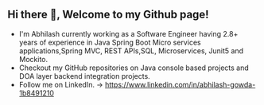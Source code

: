 ## Hi there 👋, Welcome to my Github page!



* I'm Abhilash currently working as a Software Engineer having 2.8+ years of experience in Java Spring Boot Micro services applications,Spring MVC, REST APIs,SQL, Microservices, Junit5 and Mockito. 
* Checkout my GitHub repositories on Java console based projects and DOA layer backend integration projects.
* Follow me on LinkedIn. -> https://www.linkedin.com/in/abhilash-gowda-1b8491210


 

